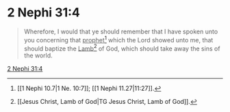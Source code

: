 # 2 Nephi 31:4

> Wherefore, I would that ye should remember that I have spoken unto you concerning that <u>prophet</u>[^a] which the Lord showed unto me, that should baptize the <u>Lamb</u>[^b] of God, which should take away the sins of the world.

[2 Nephi 31:4](https://www.churchofjesuschrist.org/study/scriptures/bofm/2-ne/31?lang=eng&id=p4#p4)


[^a]: [[1 Nephi 10.7|1 Ne. 10:7]]; [[1 Nephi 11.27|11:27]].  
[^b]: [[Jesus Christ, Lamb of God|TG Jesus Christ, Lamb of God]].  
